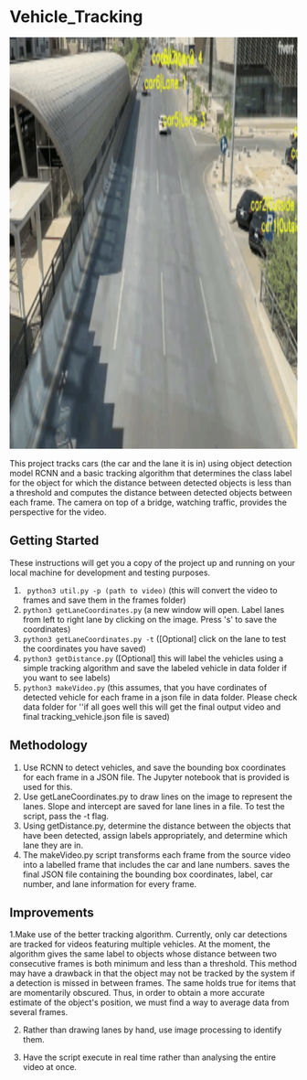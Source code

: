 # Vehicle_Tracking

<img src="data/test.gif" width="1080" height="720"/>

This project tracks cars (the car and the lane it is in) using object detection model RCNN and a basic tracking algorithm that determines the class label for the object for which the distance between detected objects is less than a threshold and computes the distance between detected objects between each frame. The camera on top of a bridge, watching traffic, provides the perspective for the video.

## Getting Started
These instructions will get you a copy of the project up and running on your local machine for development and testing purposes.

1. ``` python3 util.py -p (path to video)``` (this will convert the video to frames and save them in the frames folder)
2. ``` python3 getLaneCoordinates.py ``` (a new window will open. Label lanes from left to right lane by clicking on the image. Press 's' to save the coordinates)
3. ``` python3 getLaneCoordinates.py -t ``` ([Optional] click on the lane to test the coordinates you have saved)
4. ``` python3 getDistance.py ``` ([Optional] this will label the vehicles using a simple tracking algorithm and save the labeled vehicle in data folder if you want to see labels)
5. ``` python3 makeVideo.py ``` (this assumes, that you have cordinates of detected vehicle for each frame in a json file in data folder. Please check data folder for ''if all goes well this will get the final output video and final tracking_vehicle.json file is saved)

## Methodology
1. Use RCNN to detect vehicles, and save the bounding box coordinates for each frame in a JSON file. The Jupyter notebook that is provided is used for this.
2. Use getLaneCoordinates.py to draw lines on the image to represent the lanes. Slope and intercept are saved for lane lines in a file. To test the script, pass the -t flag.
3. Using getDistance.py, determine the distance between the objects that have been detected, assign labels appropriately, and determine which lane they are in.
4. The makeVideo.py script transforms each frame from the source video into a labelled frame that includes the car and lane numbers. saves the final JSON file containing the bounding box coordinates, label, car number, and lane information for every frame.
## Improvements
1.Make use of the better tracking algorithm.
Currently, only car detections are tracked for videos featuring multiple vehicles.
At the moment, the algorithm gives the same label to objects whose distance between two consecutive frames is both minimum and less than a threshold. This method may have a drawback in that the object may not be tracked by the system if a detection is missed in between frames. The same holds true for items that are momentarily obscured. Thus, in order to obtain a more accurate estimate of the object's position, we must find a way to average data from several frames.

2. Rather than drawing lanes by hand, use image processing to identify them.

3. Have the script execute in real time rather than analysing the entire video at once.



